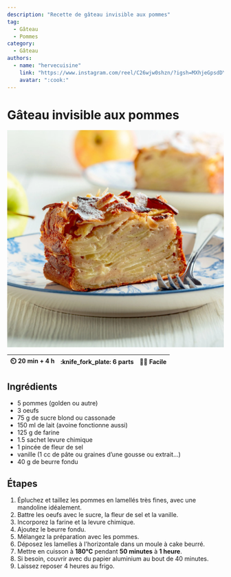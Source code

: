 ```yaml
---
description: "Recette de gâteau invisible aux pommes"
tag:
  - Gâteau
  - Pommes
category:
  - Gâteau
authors:
  - name: "hervecuisine"
    link: "https://www.instagram.com/reel/C26wjw0shzn/?igsh=MXhjeGpsdDY0OWFuMA%3D%3D"
    avatar: ":cook:"
---
```


# Gâteau invisible aux pommes

![](/static/gateau-invisible-pommes.webp)

| :timer_clock: 20 min + 4 h| :knife_fork_plate: 6 parts | :cook: Facile |
| :------------------: | :------------------------: | :-----------: |

## Ingrédients

- 5 pommes (golden ou autre)
- 3 oeufs
- 75 g de sucre blond ou cassonade
- 150 ml de lait (avoine fonctionne aussi)
- 125 g de farine
- 1.5 sachet levure chimique
- 1 pincée de fleur de sel
- vanille (1 cc de pâte ou graines d’une gousse ou extrait…)
- 40 g de beurre fondu

## Étapes

1. Épluchez et taillez les pommes en lamellés très fines, avec une mandoline
   idéalement.
1. Battre les oeufs avec le sucre, la fleur de sel et la vanille.
1. Incorporez la farine et la levure chimique.
2. Ajoutez le beurre fondu.
1. Mélangez la préparation avec les pommes.
1. Déposez les lamelles à l'horizontale dans un moule à cake beurré.
1. Mettre en cuisson à **180°C** pendant **50 minutes** à **1 heure**.
1. Si besoin, couvrir avec du papier aluminium au bout de 40 minutes.
1. Laissez reposer 4 heures au frigo.
